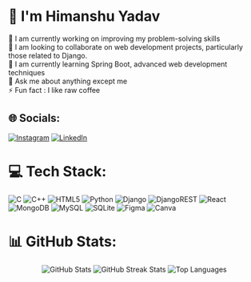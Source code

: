 # 💫  I'm Himanshu Yadav
🔭 I am currently working on improving my problem-solving skills<br>👯 I am looking to collaborate on web development projects, particularly those related to Django.<br>🌱 I am currently learning Spring Boot, advanced web development techniques<br>💬 Ask me about anything except me<br>⚡ Fun fact : I like raw coffee

## 🌐 Socials:
[![Instagram](https://img.shields.io/badge/Instagram-%23E4405F.svg?logo=Instagram&logoColor=white)](https://instagram.com/himannshu_yadav) [![LinkedIn](https://img.shields.io/badge/LinkedIn-%230077B5.svg?logo=linkedin&logoColor=white)](https://linkedin.com/in/himannshu-yadav) 

# 💻 Tech Stack:
![C](https://img.shields.io/badge/c-%2300599C.svg?style=for-the-badge&logo=c&logoColor=white) ![C++](https://img.shields.io/badge/c++-%2300599C.svg?style=for-the-badge&logo=c%2B%2B&logoColor=white) ![HTML5](https://img.shields.io/badge/html5-%23E34F26.svg?style=for-the-badge&logo=html5&logoColor=white) ![Python](https://img.shields.io/badge/python-3670A0?style=for-the-badge&logo=python&logoColor=ffdd54) ![Django](https://img.shields.io/badge/django-%23092E20.svg?style=for-the-badge&logo=django&logoColor=white) ![DjangoREST](https://img.shields.io/badge/DJANGO-REST-ff1709?style=for-the-badge&logo=django&logoColor=white&color=ff1709&labelColor=gray) ![React](https://img.shields.io/badge/react-%2320232a.svg?style=for-the-badge&logo=react&logoColor=%2361DAFB) ![MongoDB](https://img.shields.io/badge/MongoDB-%234ea94b.svg?style=for-the-badge&logo=mongodb&logoColor=white) ![MySQL](https://img.shields.io/badge/mysql-4479A1.svg?style=for-the-badge&logo=mysql&logoColor=white) ![SQLite](https://img.shields.io/badge/sqlite-%2307405e.svg?style=for-the-badge&logo=sqlite&logoColor=white) ![Figma](https://img.shields.io/badge/figma-%23F24E1E.svg?style=for-the-badge&logo=figma&logoColor=white) ![Canva](https://img.shields.io/badge/Canva-%2300C4CC.svg?style=for-the-badge&logo=Canva&logoColor=white)

# 📊 GitHub Stats:
<div align="center">
  <img src="https://github-readme-stats.vercel.app/api?username=bitsonymous&theme=radical&hide_border=true&include_all_commits=false&count_private=false" alt="GitHub Stats" />
  <img src="https://github-readme-streak-stats.herokuapp.com/?user=bitsonymous&theme=radical&hide_border=true" alt="GitHub Streak Stats" />
  <img src="https://github-readme-stats.vercel.app/api/top-langs/?username=bitsonymous&theme=radical&hide_border=true&include_all_commits=false&count_private=false&layout=compact" alt="Top Languages" />
</div>

<!-- Proudly created with GPRM ( https://gprm.itsvg.in ) -->
